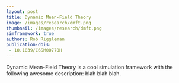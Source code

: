 ```yaml
---
layout: post
title: Dynamic Mean-Field Theory
image: /images/research/dmft.png
thumbnail: /images/research/dmft.png
simframework: true
authors: Rob Riggleman
publication-dois:
 - 10.1039/C6SM00770H
---
```


Dynamic Mean-Field Theory is a cool simulation framework with the following awesome description: blah blah blah.
